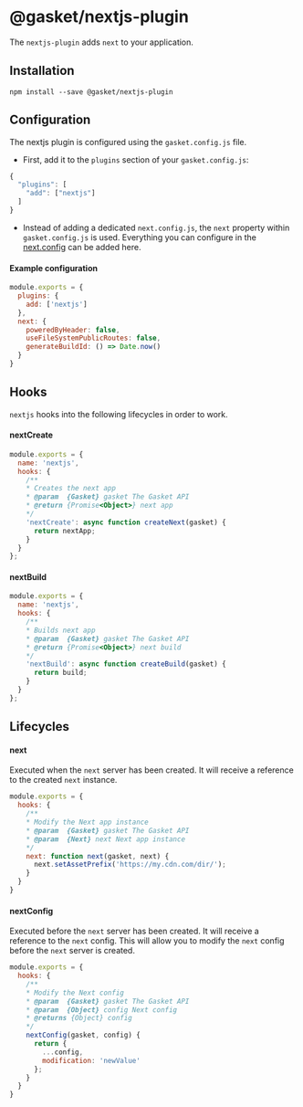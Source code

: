 # @gasket/nextjs-plugin

The `nextjs-plugin` adds `next` to your application.

## Installation

```
npm install --save @gasket/nextjs-plugin
```

## Configuration

The nextjs plugin is configured using the `gasket.config.js` file.

- First, add it to the `plugins` section of your `gasket.config.js`:

```js
{
  "plugins": [
    "add": ["nextjs"]
  ]
}
```

- Instead of adding a dedicated `next.config.js`, the `next` property within `gasket.config.js` is used. Everything you can configure in the [next.config][next.config] can be added here.

#### Example configuration

```js
module.exports = {
  plugins: {
    add: ['nextjs']
  },
  next: {
    poweredByHeader: false,
    useFileSystemPublicRoutes: false,
    generateBuildId: () => Date.now()
  }
}
```

## Hooks

`nextjs` hooks into the following lifecycles in order to work.

#### nextCreate

```js
module.exports = {
  name: 'nextjs',
  hooks: {
    /**
    * Creates the next app
    * @param  {Gasket} gasket The Gasket API
    * @return {Promise<Object>} next app
    */
    'nextCreate': async function createNext(gasket) {
      return nextApp;
    }
  }
};
```

#### nextBuild

```js
module.exports = {
  name: 'nextjs',
  hooks: {
    /**
    * Builds next app
    * @param  {Gasket} gasket The Gasket API
    * @return {Promise<Object>} next build
    */
    'nextBuild': async function createBuild(gasket) {
      return build;
    }
  }
};
```

## Lifecycles

#### next

Executed when the `next` server has been created. It will receive a reference to
the created `next` instance.

```js
module.exports = {
  hooks: {
    /**
    * Modify the Next app instance
    * @param  {Gasket} gasket The Gasket API
    * @param  {Next} next Next app instance
    */
    next: function next(gasket, next) {
      next.setAssetPrefix('https://my.cdn.com/dir/');
    }
  }
}
```

#### nextConfig

Executed before the `next` server has been created. It will receive a reference to the `next` config.
This will allow you to modify the `next` config before the `next` server is created.

```js
module.exports = {
  hooks: {
    /**
    * Modify the Next config
    * @param  {Gasket} gasket The Gasket API
    * @param  {Object} config Next config
    * @returns {Object} config
    */
    nextConfig(gasket, config) {
      return {
        ...config,
        modification: 'newValue'
      };
    }
  }
}
```

[next.config]: https://nextjs.org/docs#custom-configuration
